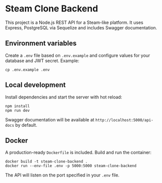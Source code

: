 # Steam Clone Backend

This project is a Node.js REST API for a Steam-like platform. It uses Express, PostgreSQL via Sequelize and includes Swagger documentation.

## Environment variables
Create a `.env` file based on `.env.example` and configure values for your database and JWT secret. Example:

```
cp .env.example .env
```

## Local development
Install dependencies and start the server with hot reload:

```
npm install
npm run dev
```

Swagger documentation will be available at `http://localhost:5000/api-docs` by default.

## Docker
A production-ready `Dockerfile` is included. Build and run the container:

```
docker build -t steam-clone-backend .
docker run --env-file .env -p 5000:5000 steam-clone-backend
```

The API will listen on the port specified in your `.env` file.
